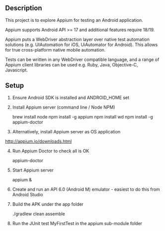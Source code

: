 Description
-----------

This project is to explore Appium for testing an Android application.

Appium supports Android API >= 17 and additional features require 18/19.

Appium puts a WebDriver abstraction layer over native test automation solutions
(e.g. UIAutomation for iOS, UiAutomator for Android). This allows for true cross-platform native mobile automation.

Tests can be written in any WebDriver compatible language, and a range of Appium client libraries
can be used e.g. Ruby, Java, Objective-C, Javascript.

Setup
-----

1. Ensure Android SDK is installed and ANDROID_HOME set

2. Install Appium server (command line / Node NPM)

    brew install node
    npm install -g appium
    npm install wd
    npm install -g appium-doctor

3. Alternatively, install Appium server as OS application

http://appium.io/downloads.html

4. Run Appium Doctor to check all is OK

    appium-doctor

5. Start Appium server

    appium &

6. Create and run an API 6.0 (Android M) emulator - easiest to do this from Android Studio

7. Build the APK under the app folder

    ./gradlew clean assemble

8. Run the JUnit test MyFirstTest in the appium sub-module folder
